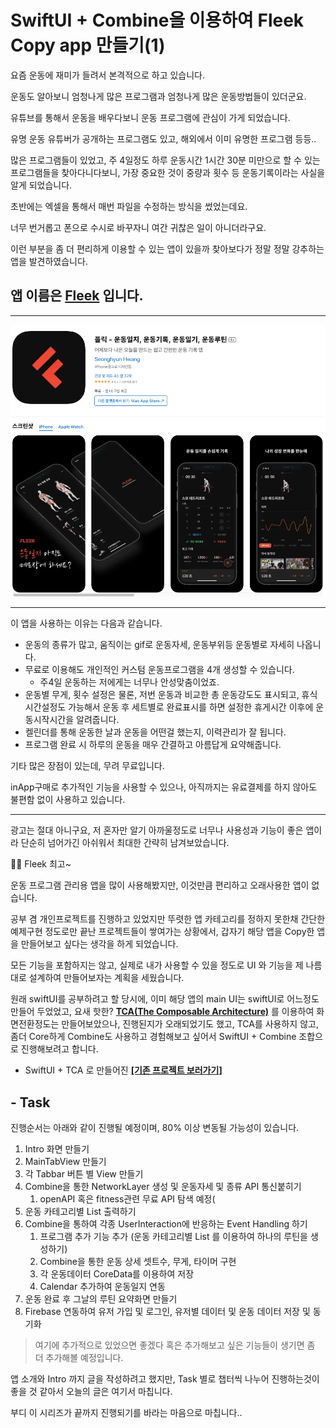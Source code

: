 # SwiftUI + Combine을 이용하여 Fleek Copy app 만들기(1)

요즘 운동에 재미가 들려서 본격적으로 하고 있습니다.

운동도 알아보니 엄청나게 많은 프로그램과 엄청나게 많은 운동방법들이 있더군요.

유튜브를 통해서 운동을 배우다보니 운동 프로그램에 관심이 가게 되었습니다.

유명 운동 유튜버가 공개하는 프로그램도 있고, 해외에서 이미 유명한 프로그램 등등..

많은 프로그램들이 있었고, 주 4일정도 하루 운동시간 1시간 30분 미만으로 할 수 있는 프로그램들을 찾아다니다보니, 가장 중요한 것이 중량과 횟수 등 운동기록이라는 사실을 알게 되었습니다.

초반에는 엑셀을 통해서 매번 파일을 수정하는 방식을 썼었는데요. 

너무 번거롭고 폰으로 수시로 바꾸자니 여간 귀찮은 일이 아니더라구요.

이런 부분을 좀 더 편리하게 이용할 수 있는 앱이 있을까 찾아보다가 정말 정말 강추하는 앱을 발견하였습니다.

## 앱 이름은 **[Fleek](https://apps.apple.com/kr/app/fleek-workout-tracker-log/id1576993198?l=kr)** 입니다.

---

![스크린샷 2023-03-17 오후 9.48.37.png](/assets/img/blog/fleekCopy/fleek.png)

---

이 앱을 사용하는 이유는 다음과 같습니다.

- 운동의 종류가 많고, 움직이는 gif로 운동자세, 운동부위등 운동별로 자세히 나옵니다.
- 무료로 이용해도 개인적인 커스텀 운동프로그램을 4개 생성할 수 있습니다.
    - 주4일 운동하는 저에게는 너무나 안성맞춤이었죠.
- 운동별 무게, 횟수 설정은 물론, 저번 운동과 비교한 총 운동강도도 표시되고, 휴식시간설정도 가능해서 운동 후 세트별로 완료표시를 하면 설정한 휴게시간 이후에 운동시작시간을 알려줍니다.
- 켈린더를 통해 운동한 날과 운동을 어떤걸 했는지, 이력관리가 잘 됩니다.
- 프로그램 완료 시 하루의 운동을 매우 간결하고 아름답게 요약해줍니다.

기타 많은 장점이 있는데, 무려 무료입니다.

inApp구매로 추가적인 기능을 사용할 수 있으나, 아직까지는 유료결제를 하지 않아도 불편함 없이 사용하고 있습니다.

---

광고는 절대 아니구요, 저 혼자만 알기 아까울정도로 너무나 사용성과 기능이 좋은 앱이라 단순히 넘어가긴 아쉬워서 최대한 간략히 남겨보았습니다.

<aside>
👍🏻 Fleek 최고~

</aside>

운동 프로그램 관리용 앱을 많이 사용해봤지만, 이것만큼 편리하고 오래사용한 앱이 없습니다.

공부 겸 개인프로젝트를 진행하고 있었지만 뚜렷한 앱 카테고리를 정하지 못한채 간단한 예제구현 정도로만 끝난 프로젝트들이 쌓여가는 상황에서, 갑자기 해당 앱을 Copy한 앱을 만들어보고 싶다는 생각을 하게 되었습니다.

모든 기능을 포함하지는 않고, 실제로 내가 사용할 수 있을 정도로 UI 와 기능을 제 나름대로 설계하여 만들어보자는 계획을 세웠습니다.

원래 swiftUI를 공부하려고 할 당시에, 이미 해당 앱의 main UI는 swiftUI로 어느정도 만들어 두었었고, 요새 핫한? [**TCA(The Composable Architecture)**](https://github.com/pointfreeco/swift-composable-architecture) 를 이용하여 화면전환정도는 만들어보았으나, 진행된지가 오래되었기도 했고, TCA를 사용하지 않고, 좀더 Core하게 Combine도 사용하고 경험해보고 싶어서 SwiftUI + Combine 조합으로 진행해보려고 합니다.

- SwiftUI + TCA 로 만들어진 [**[기존 프로젝트 보러가기]**](https://aske0115.github.io/develop/2023-03-07-swiftui-fullscreen/)

## - Task

진행순서는 아래와 같이 진행될 예정이며, 80% 이상 변동될 가능성이 있습니다.

1. Intro 화면 만들기
2. MainTabView 만들기
3. 각 Tabbar 버튼 별 View 만들기
4. Combine을 통한 NetworkLayer 생성 및 운동자세 및 종류 API 통신붙히기
    1. openAPI 혹은 fitness관련 무료 API 탐색 예정(
5. 운동 카테고리별 List 출력하기
6. Combine을 통하여 각종 UserInteraction에 반응하는 Event  Handling 하기
    1. 프로그램 추가 기능 추가 (운동 카테고리별 List 를 이용하여 하나의 루틴을 생성하기)
    2. Combine을 통한 운동 상세 셋트수, 무게, 타이머 구현
    3. 각 운동데이터 CoreData를 이용하여 저장
    4. Calendar 추가하여 운동일지 연동
7. 운동 완료 후 그날의 루틴 요약화면 만들기
8. Firebase 연동하여 유저 가입 및 로그인,  유저별 데이터 및 운동 데이터 저장 및 동기화

> 여기에 추가적으로 있었으면 좋겠다 혹은 추가해보고 싶은 기능들이 생기면 좀 더 추가해볼 예정입니다.
> 

앱 소개와 Intro 까지 글을 작성하려고 했지만, Task 별로 챕터씩 나누어 진행하는것이 좋을 것 같아서 오늘의 글은 여기서 마칩니다.

부디 이 시리즈가 끝까지 진행되기를 바라는 마음으로 마칩니다..
